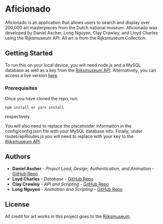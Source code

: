 # Aficionado

Aficionado is an application that allows users to search and display over 200,000 art masterpieces from the Dutch national museum. Aficionado was developed by Daniel Ascher, Long Nguyen, Clay Crawley, and Lloyd Charles using the Rijksmuseum API. All art is from the Rijksmuseum Collection.

## Getting Started

To run this on your local device, you will need node.js and a MySQL database as well as a key from the [Rijksmuseum API](http://rijksmuseum.github.io/).  Alternatively, you can access a live version [here](https://homework014-project002.herokuapp.com/).

### Prerequisites

Once you have cloned the repo, run:
```
npm install or yarn install 
```
respectively.

You will also need to replace the placeholder information in the config/config.json file with your MySQL database info.  Finally, under routes/apiRoutes.js you will need to replace <Your Key> with your key to the [Rijksmuseum API](http://rijksmuseum.github.io/).

## Authors

* **Daniel Ascher** - *Project Lead, Design, Authentication, and Animation* - [GitHub Repo](https://github.com/AscherD001)
* **Loyd Charles** - *Database* - [GitHub Repo](https://github.com/loydcharles)
* **Clay Crawley** - *API and Scripting* - [GitHub Repo](https://github.com/AgesilausDrako)
* **Long Nguyen** - *Animation and Scripting* - [GitHub Repo](https://github.com/Gamec0ck4l)

## License

All credit for art works in this project goes to the [Rijksmuseum](https://www.rijksmuseum.nl).